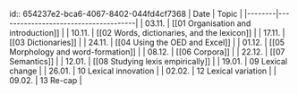id:: 654237e2-bca6-4067-8402-044fd4cf7368
| Date   | Topic                                |
|--------|--------------------------------------|
| 03.11. | [[01 Organisation and introduction]] |
| 10.11. | [[02 Words, dictionaries, and the lexicon]]           |
| 17.11. | [[03 Dictionaries]] |
| 24.11. | [[04 Using the OED and Excel]] |
| 01.12. | [[05 Morphology and word-formation]] |
| 08.12. | [[06 Corpora]] |
| 22.12. | [[07 Semantics]] |
| 12.01. | [[08 Studying lexis empirically]]  |
| 19.01. | 09 Lexical change                    |
| 26.01. | 10 Lexical innovation                |
| 02.02. | 12 Lexical variation                 |
| 09.02. | 13 Re-cap                            |
